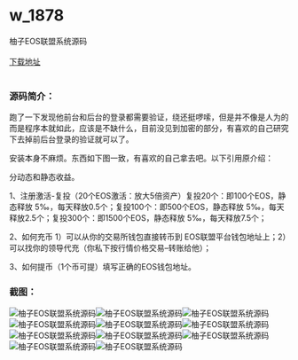 # w_1878
柚子EOS联盟系统源码
<br/></br>
[下载地址](https://www.uuid2.com/1878.html "下载地址")
<br/></br>
<h3>源码简介：</h3>
<p>跑了一下发现他前台和后台的登录都需要验证，绕还挺啰嗦，但是并不像是人为的而是程序本就如此，应该是不缺什么，目前没见到加密的部分，有喜欢的自己研究下去掉前后台登录的验证就可以了。<p>
<p>安装本身不麻烦。东西如下图一致，有喜欢的自己拿去吧。以下引用原介绍：<p>
<p>分动态和静态收益。<p>
<p>1、注册激活-复投（20个EOS激活：放大5倍资产）复投20个：即100个EOS，静态释放 5‰，每天释放0.5个；复投100个：即500个EOS，静态释放 5‰，每天释放2.5个；复投300个：即1500个EOS，静态释放 5‰，每天释放7.5个；    <p>
<p>2、如何充币    1）可以从你的交易所钱包直接转币到 EOS联盟平台钱包地址上；2）可以找你的领导代充（你私下按行情价格交易–转账给他）；    <p>
<p>3、如何提币（1个币可提）填写正确的EOS钱包地址。<p>
<h3>截图：</h3>
<img src="https://www.uuid2.com/wp-content/uploads/img/202112/b4433a3791.png" alt="柚子EOS联盟系统源码"><img src="https://www.uuid2.com/wp-content/uploads/img/20211202/1638429702377615.webp" alt="柚子EOS联盟系统源码"><img src="https://www.uuid2.com/wp-content/uploads/img/20211202/1638429703833956.webp" alt="柚子EOS联盟系统源码"><img src="https://www.uuid2.com/wp-content/uploads/img/20211202/1638429704594539.webp" alt="柚子EOS联盟系统源码"><img src="https://www.uuid2.com/wp-content/uploads/img/20211202/1638429705483830.webp" alt="柚子EOS联盟系统源码"><img src="https://www.uuid2.com/wp-content/uploads/img/20211202/1638429705854759.webp" alt="柚子EOS联盟系统源码"><img src="https://www.uuid2.com/wp-content/uploads/img/20211202/1638429706348802.webp" alt="柚子EOS联盟系统源码"><img src="https://www.uuid2.com/wp-content/uploads/img/20211202/1638429706805022.webp" alt="柚子EOS联盟系统源码"><img src="https://www.uuid2.com/wp-content/uploads/img/20211202/1638429707997918.webp" alt="柚子EOS联盟系统源码"><img src="https://www.uuid2.com/wp-content/uploads/img/20211202/1638429707414077.webp" alt="柚子EOS联盟系统源码"><img src="https://www.uuid2.com/wp-content/uploads/img/20211202/1638429708843041.webp" alt="柚子EOS联盟系统源码">
